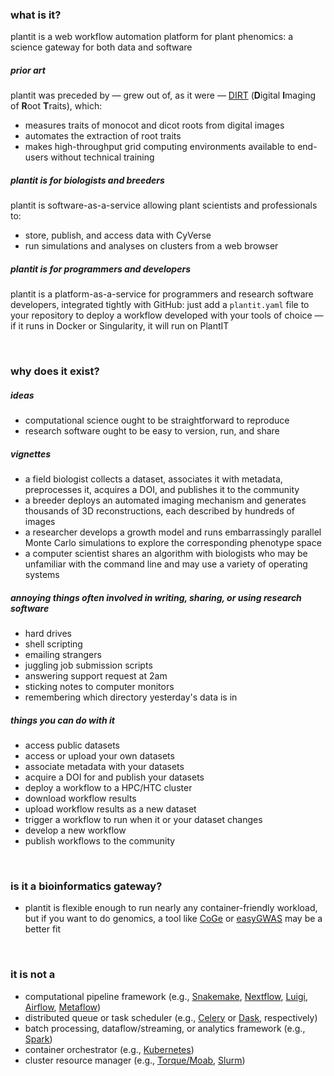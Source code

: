 ### what is it?

plantit is a web workflow automation platform for plant phenomics: a science gateway for both data and software

##### prior art

plantit was preceded by &mdash; grew out of, as it were &mdash; [DIRT](http://dirt.cyverse.org/?q=welcome) (**D**igital **I**maging of **R**oot **T**raits), which:
 
 - measures traits of monocot and dicot roots from digital images
 - automates the extraction of root traits
 - makes high-throughput grid computing environments available to end-users without technical training

##### plantit is for biologists and breeders

plantit is software-as-a-service allowing plant scientists and professionals to:
 
 - store, publish, and access data with CyVerse
 - run simulations and analyses on clusters from a web browser

##### plantit is for programmers and developers

plantit is a platform-as-a-service for programmers and research software developers, integrated tightly with GitHub: just add a `plantit.yaml` file to your repository to deploy a workflow developed with your tools of choice &mdash; if it runs in Docker or Singularity, it will run on PlantIT

<br/>

### why does it exist? 

##### ideas

- computational science ought to be straightforward to reproduce
- research software ought to be easy to version, run, and share

##### vignettes

- a field biologist collects a dataset, associates it with metadata, preprocesses it, acquires a DOI, and publishes it to the community
- a breeder deploys an automated imaging mechanism and generates thousands of 3D reconstructions, each described by hundreds of images
- a researcher develops a growth model and runs embarrassingly parallel Monte Carlo simulations to explore the corresponding phenotype space
- a computer scientist shares an algorithm with biologists who may be unfamiliar with the command line and may use a variety of operating systems

##### annoying things often involved in writing, sharing, or using research software

- hard drives
- shell scripting
- emailing strangers
- juggling job submission scripts
- answering support request at 2am
- sticking notes to computer monitors
- remembering which directory yesterday's data is in

##### things you can do with it

- access public datasets
- access or upload your own datasets
- associate metadata with your datasets
- acquire a DOI for and publish your datasets
- deploy a workflow to a HPC/HTC cluster
- download workflow results
- upload workflow results as a new dataset
- trigger a workflow to run when it or your dataset changes
- develop a new workflow
- publish workflows to the community

<br/>

### is it a bioinformatics gateway?

- plantit is flexible enough to run nearly any container-friendly workload, but if you want to do genomics, a tool like [CoGe](https://genomevolution.org/CoGe/) or [easyGWAS](https://easygwas.ethz.ch/) may be a better fit

<br/>
 
### it is not a

- computational pipeline framework (e.g., [Snakemake](https://snakemake.readthedocs.io/en/stable/), [Nextflow](https://www.nextflow.io/), [Luigi](https://luigi.readthedocs.io/en/stable/), [Airflow](https://airflow.apache.org/), [Metaflow](https://metaflow.org/))
- distributed queue or task scheduler (e.g., [Celery](https://docs.celeryproject.org/en/stable/index.html) or [Dask](https://dask.org/), respectively)
- batch processing, dataflow/streaming, or analytics framework (e.g., [Spark](https://spark.apache.org/))
- container orchestrator (e.g., [Kubernetes](https://kubernetes.io/))
- cluster resource manager (e.g., [Torque/Moab](https://adaptivecomputing.com/cherry-services/torque-resource-manager/), [Slurm](https://slurm.schedmd.com/overview.html))

